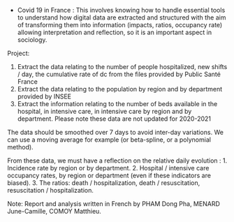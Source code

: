 - Covid 19 in France : This involves knowing how to handle essential tools to understand how digital data are extracted and structured with the aim of transforming them into information (impacts, ratios, occupancy rate) allowing interpretation and reflection, so it is an important aspect in sociology.

Project:

1. Extract the data relating to the number of people hospitalized, new shifts / day, the cumulative rate of dc from the files provided by Public Santé France
2. Extract the data relating to the population by region and by department provided by INSEE
3. Extract the information relating to the number of beds available in the hospital, in intensive care, in intensive care by region and by department. Please note these data are not updated for 2020-2021

The data should be smoothed over 7 days to avoid inter-day variations. We can use a moving average for example (or beta-spline, or a polynomial method).

From these data, we must have a reflection on the relative daily evolution :
    1. Incidence rate by region or by department.
    2. Hospital / intensive care occupancy rates, by region or department (even if these indicators are biased).
    3. The ratios: death / hospitalization, death / resuscitation, resuscitation / hospitalization.

Note: Report and analysis written in French by PHAM Dong Pha, MENARD June-Camille, COMOY Matthieu.

